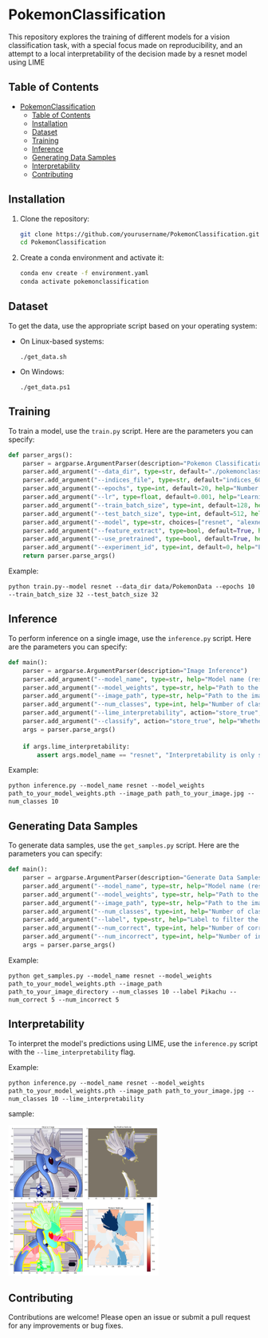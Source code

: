 # PokemonClassification

This repository explores the training of different models for a vision classification task, with a special focus made on reproducibility, and an attempt to a local interpretability of the decision made by a resnet model using LIME

## Table of Contents

- [PokemonClassification](#pokemonclassification)
  - [Table of Contents](#table-of-contents)
  - [Installation](#installation)
  - [Dataset](#dataset)
  - [Training](#training)
  - [Inference](#inference)
  - [Generating Data Samples](#generating-data-samples)
  - [Interpretability](#interpretability)
  - [Contributing](#contributing)

## Installation

1. Clone the repository:

    ```sh
    git clone https://github.com/yourusername/PokemonClassification.git
    cd PokemonClassification
    ```

2. Create a conda environment and activate it:

    ```sh
    conda env create -f environment.yaml
    conda activate pokemonclassification
    ```

## Dataset

To get the data, use the appropriate script based on your operating system:

- On Linux-based systems:
  
    ```shell
    ./get_data.sh
    ```

- On Windows:
  
    ```shell
    ./get_data.ps1
    ```

## Training

To train a model, use the `train.py` script. Here are the parameters you can specify:

```python
def parser_args():
    parser = argparse.ArgumentParser(description="Pokemon Classification")
    parser.add_argument("--data_dir", type=str, default="./pokemonclassification/PokemonData", help="Path to the data directory")
    parser.add_argument("--indices_file", type=str, default="indices_60_32.pkl", help="Path to the indices file")
    parser.add_argument("--epochs", type=int, default=20, help="Number of epochs")
    parser.add_argument("--lr", type=float, default=0.001, help="Learning rate")
    parser.add_argument("--train_batch_size", type=int, default=128, help="train Batch size")
    parser.add_argument("--test_batch_size", type=int, default=512, help="test Batch size")
    parser.add_argument("--model", type=str, choices=["resnet", "alexnet", "vgg", "squeezenet", "densenet"], default="resnet", help="Model to be used")
    parser.add_argument("--feature_extract", type=bool, default=True, help="whether to freeze the backbone or not")
    parser.add_argument("--use_pretrained", type=bool, default=True, help="whether to use pretrained model or not")
    parser.add_argument("--experiment_id", type=int, default=0, help="Experiment ID to log the results")
    return parser.parse_args()
```

Example:

```shell
python train.py--model resnet --data_dir data/PokemonData --epochs 10 --train_batch_size 32 --test_batch_size 32
```

## Inference

To perform inference on a single image, use the `inference.py` script. Here are the parameters you can specify:

```python
def main():
    parser = argparse.ArgumentParser(description="Image Inference")
    parser.add_argument("--model_name", type=str, help="Model name (resnet, alexnet, vgg, squeezenet, densenet)", default="resnet")
    parser.add_argument("--model_weights", type=str, help="Path to the model weights", default="./trained_models/pokemon_resnet.pth")
    parser.add_argument("--image_path", type=str, help="Path to the image", default="./pokemonclassification/PokemonData/Chansey/57ccf27cba024fac9531baa9f619ec62.jpg")
    parser.add_argument("--num_classes", type=int, help="Number of classes", default=150)
    parser.add_argument("--lime_interpretability", action="store_true", help="Whether to run interpretability or not")
    parser.add_argument("--classify", action="store_true", help="Whether to classify the image when saving the lime filter")
    args = parser.parse_args()

    if args.lime_interpretability:
        assert args.model_name == "resnet", "Interpretability is only supported for ResNet model for now"
```

Example:

```shell
python inference.py --model_name resnet --model_weights path_to_your_model_weights.pth --image_path path_to_your_image.jpg --num_classes 10
```

## Generating Data Samples

To generate data samples, use the `get_samples.py` script. Here are the parameters you can specify:

```python
def main():
    parser = argparse.ArgumentParser(description="Generate Data Samples")
    parser.add_argument("--model_name", type=str, help="Model name (resnet, alexnet, vgg, squeezenet, densenet)", default="resnet")
    parser.add_argument("--model_weights", type=str, help="Path to the model weights", default="./trained_models/pokemon_resnet.pth")
    parser.add_argument("--image_path", type=str, help="Path to the image", default="./pokemonclassification/PokemonData/")
    parser.add_argument("--num_classes", type=int, help="Number of classes", default=150)
    parser.add_argument("--label", type=str, help="Label to filter the images", default='Dragonair')
    parser.add_argument("--num_correct", type=int, help="Number of correctly classified images", default=5)
    parser.add_argument("--num_incorrect", type=int, help="Number of incorrectly classified images", default=5)
    args = parser.parse_args()
```

Example:

```shell
python get_samples.py --model_name resnet --model_weights path_to_your_model_weights.pth --image_path path_to_your_image_directory --num_classes 10 --label Pikachu --num_correct 5 --num_incorrect 5
```

## Interpretability

To interpret the model's predictions using LIME, use the `inference.py` script with the `--lime_interpretability` flag.

Example:

```shell
python inference.py --model_name resnet --model_weights path_to_your_model_weights.pth --image_path path_to_your_image.jpg --num_classes 10 --lime_interpretability
```

sample:

<img src="./explanations/Dragonair/correct/a972bd91c54e41858b75faa4dd299a5a.jpg" width="60%"/>

## Contributing

Contributions are welcome! Please open an issue or submit a pull request for any improvements or bug fixes.
